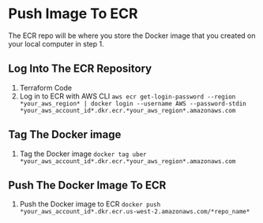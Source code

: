 # Push Image To ECR

The ECR repo will be where you store the Docker image that you created on your local computer in step 1.

## Log Into The ECR Repository

1. Terraform Code
2. Log in to ECR with AWS CLI
   `aws ecr get-login-password --region *your_aws_region* | docker login --username AWS --password-stdin *your_aws_account_id*.dkr.ecr.*your_aws_region*.amazonaws.com`

## Tag The Docker image

1. Tag the Docker image
   `docker tag uber *your_aws_account_id*.dkr.ecr.*your_aws_region*.amazonaws.com`

## Push The Docker Image To ECR

1. Push the Docker image to ECR
   `docker push *your_aws_account_id*.dkr.ecr.us-west-2.amazonaws.com/*repo_name*`
